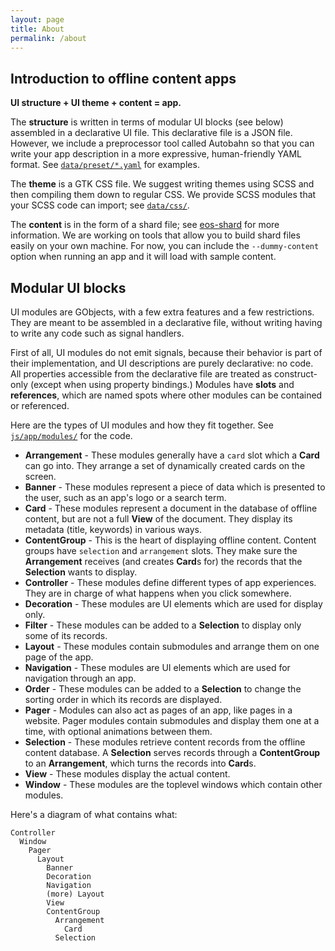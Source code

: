 ```yaml
---
layout: page
title: About
permalink: /about
---
```


Introduction to offline content apps
------------------------------------
**UI structure + UI theme + content = app.**

The **structure** is written in terms of modular UI blocks (see below) assembled in a declarative UI file.
This declarative file is a JSON file.
However, we include a preprocessor tool called Autobahn so that you can write your app description in a more expressive, human-friendly YAML format.
See [`data/preset/*.yaml`][presets] for examples.

The **theme** is a GTK CSS file.
We suggest writing themes using SCSS and then compiling them down to regular CSS.
We provide SCSS modules that your SCSS code can import; see [`data/css/`][themes].

The **content** is in the form of a shard file; see [eos-shard] for more information.
We are working on tools that allow you to build shard files easily on your own machine.
For now, you can include the `--dummy-content` option when running an app and it will load with sample content.

Modular UI blocks
-----------------
UI modules are GObjects, with a few extra features and a few restrictions.
They are meant to be assembled in a declarative file, without writing having to write any code such as signal handlers.

First of all, UI modules do not emit signals, because their behavior is part of their implementation, and UI descriptions are purely declarative: no code.
All properties accessible from the declarative file are treated as construct-only (except when using property bindings.)
Modules have **slots** and **references**, which are named spots where other modules can be contained or referenced.

Here are the types of UI modules and how they fit together.
See [`js/app/modules/`][modules] for the code.

- **Arrangement** - These modules generally have a `card` slot which a **Card** can go into.
  They arrange a set of dynamically created cards on the screen.
- **Banner** - These modules represent a piece of data which is presented to the user, such as an app's logo or a search term.
- **Card** - These modules represent a document in the database of offline content, but are not a full **View** of the document.
  They display its metadata (title, keywords) in various ways.
- **ContentGroup** - This is the heart of displaying offline content.
  Content groups have `selection` and `arrangement` slots.
  They make sure the **Arrangement** receives (and creates **Card**s for) the records that the **Selection** wants to display.
- **Controller** - These modules define different types of app experiences.
  They are in charge of what happens when you click somewhere.
- **Decoration** - These modules are UI elements which are used for display only.
- **Filter** - These modules can be added to a **Selection** to display only some of its records.
- **Layout** - These modules contain submodules and arrange them on one page of the app.
- **Navigation** - These modules are UI elements which are used for navigation through an app.
- **Order** - These modules can be added to a **Selection** to change the sorting order in which its records are displayed.
- **Pager** - Modules can also act as pages of an app, like pages in a website.
  Pager modules contain submodules and display them one at a time, with optional animations between them.
- **Selection** - These modules retrieve content records from the offline content database.
  A **Selection** serves records through a **ContentGroup** to an **Arrangement**, which turns the records into **Card**s.
- **View** - These modules display the actual content.
- **Window** - These modules are the toplevel windows which contain other modules.

Here's a diagram of what contains what:

```
Controller
  Window
    Pager
      Layout
        Banner
        Decoration
        Navigation
        (more) Layout
        View
        ContentGroup
          Arrangement
            Card
          Selection
```

[presets]: https://github.com/endlessm/eos-knowledge-lib/tree/master/data/preset
[themes]: https://github.com/endlessm/eos-knowledge-lib/tree/master/data/css
[eos-shard]: https://github.com/endlessm/eos-shard
[modules]: https://github.com/endlessm/eos-knowledge-lib/tree/master/js/app/modules